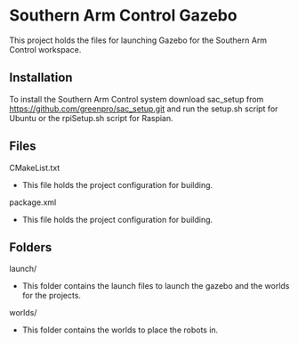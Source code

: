 # Southern Arm Control Gazebo

This project holds the files for launching Gazebo for the Southern Arm Control workspace.

## Installation

To install the Southern Arm Control system download sac_setup from https://github.com/greenpro/sac_setup.git and run the setup.sh script for Ubuntu or the rpiSetup.sh script for Raspian.

## Files
CMakeList.txt
* This file holds the project configuration for building.

package.xml
* This file holds the project configuration for building.

## Folders
launch/
* This folder contains the launch files to launch the gazebo and the worlds for the projects.

worlds/
* This folder contains the worlds to place the robots in.
